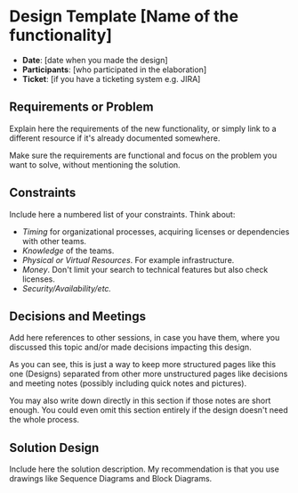 # Design Template [Name of the functionality]

* **Date**: [date when you made the design]
* **Participants**: [who participated in the elaboration]
* **Ticket**: [if you have a ticketing system e.g. JIRA]

## Requirements or Problem

Explain here the requirements of the new functionality, or simply link to a different resource if it's already documented somewhere.

Make sure the requirements are functional and focus on the problem you want to solve, without mentioning the solution.

## Constraints

Include here a numbered list of your constraints. Think about:
 
* _Timing_ for organizational processes, acquiring licenses or dependencies 
with other teams.
* _Knowledge_ of the teams.
* _Physical or Virtual Resources_. For example infrastructure.
* _Money_. Don't limit your search to technical features but also check 
licenses.
* _Security/Availability/etc._

## Decisions and Meetings

Add here references to other sessions, in case you have them, where you discussed this topic and/or made decisions impacting this design.

As you can see, this is just a way to keep more structured pages like this one (Designs) separated from other more unstructured pages like decisions and meeting notes (possibly including quick notes and pictures).

You may also write down directly in this section if those notes are short enough. You could even omit this section entirely if the design doesn't need the whole process.

## Solution Design

Include here the solution description. My recommendation is that you use drawings like Sequence Diagrams and Block Diagrams.
